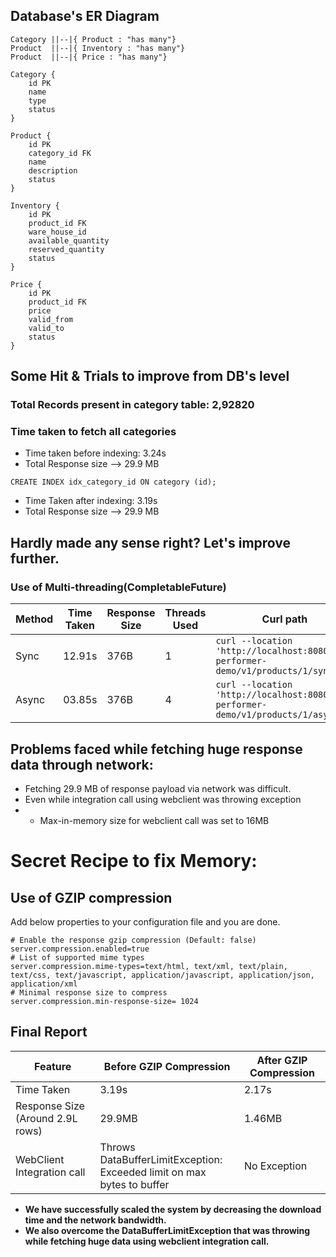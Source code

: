 
## Database's ER Diagram

    Category ||--|{ Product : "has many"}
    Product  ||--|{ Inventory : "has many"}
    Product  ||--|{ Price : "has many"}

    Category {
        id PK
        name
        type
        status
    }

    Product {
        id PK
        category_id FK
        name
        description
        status
    }

    Inventory {
        id PK
        product_id FK
        ware_house_id
        available_quantity
        reserved_quantity
        status
    }

    Price {
        id PK
        product_id FK
        price
        valid_from
        valid_to
        status
    }

## Some Hit & Trials to improve from DB's level
### Total Records present in category table: 2,92820
### Time taken to fetch all categories
* Time taken before indexing: 3.24s 
* Total Response size --> 29.9 MB
```
CREATE INDEX idx_category_id ON category (id);
```
* Time Taken after indexing: 3.19s
* Total Response size --> 29.9 MB  
## Hardly made any sense right? Let's improve further.
### Use of Multi-threading(CompletableFuture<T>)
| Method        | Time Taken | Response Size | Threads Used | Curl path |
|----------------|------------|--------------|--------------|-----------|
| Sync          | 12.91s     | 376B         | 1            |   ```curl --location 'http://localhost:8080/api-performer-demo/v1/products/1/sync'```        |
| Async         | 03.85s     | 376B         | 4            |    ```curl --location 'http://localhost:8080/api-performer-demo/v1/products/1/async'```    |

## Problems faced while fetching huge response data through network:
* Fetching 29.9 MB of response payload via network was difficult.
* Even while integration call using webclient was throwing exception
* - Max-in-memory size for webclient call was set to 16MB

# Secret Recipe to fix Memory: 
## Use of GZIP compression
Add below properties to your configuration file and you are done.
```
# Enable the response gzip compression (Default: false)
server.compression.enabled=true
# List of supported mime types
server.compression.mime-types=text/html, text/xml, text/plain, text/css, text/javascript, application/javascript, application/json, application/xml
# Minimal response size to compress
server.compression.min-response-size= 1024
```
## Final Report

| Feature                    | Before GZIP Compression                                                      | After GZIP Compression |
|----------------------------|------------------------------------------------------------------------------|------------------------|
| Time Taken                 | 3.19s                                                                        | 2.17s                  |
| Response Size  (Around 2.9L rows)          | 29.9MB                                                                    | 1.46MB                 |
| WebClient Integration call | Throws DataBufferLimitException: <br/> Exceeded limit on max bytes to buffer | No Exception           |

* **We have successfully scaled the system by decreasing the download time and the network bandwidth.** </br>
* **We also overcome the DataBufferLimitException that was throwing while fetching huge data using webclient 
  integration call.**
